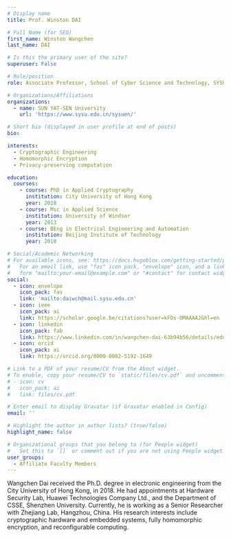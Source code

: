 ```yaml
---
# Display name
title: Prof. Winston DAI

# Full Name (for SEO)
first_name: Winston Wangchen
last_name: DAI

# Is this the primary user of the site?
superuser: False

# Role/position
role: Associate Professor, School of Cyber Science and Technology, SYSU

# Organizations/Affiliations
organizations:
  - name: SUN YAT-SEN University
    url: 'https://www.sysu.edu.cn/sysuen/'

# Short bio (displayed in user profile at end of posts)
bio: 

interests:
  - Cryptographic Engineering
  - Homomorphic Encryption
  - Privacy-preserving computation

education:
  courses:
    - course: PhD in Applied Cryptography
      institution: City University of Hong Kong
      year: 2018
    - course: Msc in Applied Science
      institution: University of Windsor
      year: 2013
    - course: BEng in Electrical Engineering and Automation
      institution: Beijing Institute of Technology
      year: 2010

# Social/Academic Networking
# For available icons, see: https://docs.hugoblox.com/getting-started/page-builder/#icons
#   For an email link, use "fas" icon pack, "envelope" icon, and a link in the
#   form "mailto:your-email@example.com" or "#contact" for contact widget.
social:
  - icon: envelope
    icon_pack: fas
    link: 'mailto:daiwch@mail.sysu.edu.cn'
  - icon: ieee
    icon_pack: ai
    link: https://scholar.google.be/citations?user=kFDs-OMAAAAJ&hl=en
  - icon: linkedin
    icon_pack: fab
    link: https://www.linkedin.com/in/wangchen-dai-63b94b56/details/education/ 
  - icon: orcid
    icon_pack: ai
    link: https://orcid.org/0000-0002-5192-1649

# Link to a PDF of your resume/CV from the About widget.
# To enable, copy your resume/CV to `static/files/cv.pdf` and uncomment the lines below.
# - icon: cv
#   icon_pack: ai
#   link: files/cv.pdf

# Enter email to display Gravatar (if Gravatar enabled in Config)
email: ''

# Highlight the author in author lists? (true/false)
highlight_name: false

# Organizational groups that you belong to (for People widget)
#   Set this to `[]` or comment out if you are not using People widget.
user_groups:
  - Affiliate Faculty Members
---
```


Wangchen Dai received the Ph.D. degree in electronic engineering from the City University of Hong Kong, in 2018. He had appointments at Hardware Security Lab, Huawei Technologies Company Ltd., and the Department of CSSE, Shenzhen University. Currently, he is working as a Senior Researcher with Zhejiang Lab, Hangzhou, China. His research interests include cryptographic hardware and embedded systems, fully homomorphic encryption, and reconfigurable computing.